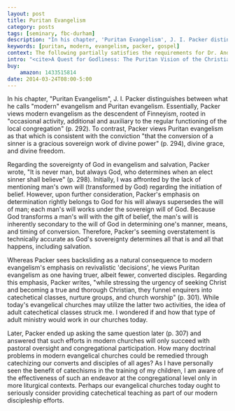 ```yaml
---
layout: post
title: Puritan Evangelism
category: posts
tags: [seminary, fbc-durham]
description: "In his chapter, 'Puritan Evangelism', J. I. Packer distinguishes between what he calls 'modern' evangelism and Puritan evangelism."
keywords: [puritan, modern, evangelism, packer, gospel]
context: The following partially satisfies the requirements for Dr. Andrew Davis' Pastoral Internship class at Southeastern Baptist Theological Seminary.
intro: "<cite>A Quest for Godliness: The Puritan Vision of the Christian Life</cite>. By J. I. Packer. Crossway, 1990, 368 pp., $17.67."
buy:
    amazon: 1433515814
date: 2014-03-24T08:00-5:00
---
```


In his chapter, "Puritan Evangelism", J. I. Packer distinguishes between what he calls "modern" evangelism and Puritan evangelism. Essentially, Packer views modern evangelism as the descendent of Finneyism, rooted in "occasional activity, additional and auxiliary to the regular functioning of the local congregation" (p. 292). To contrast, Packer views Puritan evangelism as that which is consistent with the conviction "that the conversion of a sinner is a gracious sovereign work of divine power" (p. 294), divine grace, and divine freedom.

Regarding the sovereignty of God in evangelism and salvation, Packer wrote, "It is never man, but always God, who determines when an elect sinner shall believe" (p. 298). Initially, I was affronted by the lack of mentioning man's own will (transformed by God) regarding the initiation of belief. However, upon further consideration, Packer's emphasis on determination rightly belongs to God for his will always supersedes the will of man; each man's will works under the sovereign will of God.  Because God transforms a man's will with the gift of belief, the man's will is inherently secondary to the will of God in determining one's manner, means, and timing of conversion. Therefore, Packer's seeming overstatement is technically accurate as God's sovereignty determines all that is and all that happens, including salvation.

Whereas Packer sees backsliding as a natural consequence to modern evangelism's emphasis on revivalistic 'decisions', he views Puritan evangelism as one having truer, albeit fewer, converted disciples. Regarding this emphasis, Packer writes, "while stressing the urgency of seeking Christ and becoming a true and thorough Christian, they funnel enquirers into catechetical classes, nurture groups, and church worship" (p. 301). While today's evangelical churches may utilize the latter two activities, the idea of adult catechetical classes struck me. I wondered if and how that type of adult ministry would work in our churches today. 

Later, Packer ended up asking the same question later (p. 307) and answered that such efforts in modern churches will only succeed with pastoral oversight and congregational participation. How many doctrinal problems in modern evangelical churches could be remedied through catechizing our converts and disciples of all ages? As I have personally seen the benefit of catechisms in the training of my children, I am aware of the effectiveness of such an endeavor at the congregational level only in more liturgical contexts. Perhaps our evangelical churches today ought to seriously consider providing catechetical teaching as part of our modern discipleship efforts.
